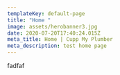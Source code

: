 ```yaml
---
templateKey: default-page
title: "Home "
image: assets/herobanner3.jpg
date: 2020-07-20T17:40:24.015Z
meta_title: Home | Cupp My Plumber
meta_description: test home page
---
```

fadfaf